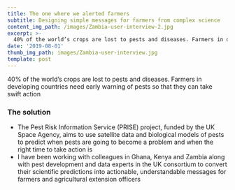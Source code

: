 ```yaml
---
title: The one where we alerted farmers
subtitle: Designing simple messages for farmers from complex science
content_img_path: /images/Zambia-user-interview-2.jpg
excerpt: >-
  40% of the world’s crops are lost to pests and diseases. Farmers in developing countries need early warning of pests so that they can take swift action.
date: '2019-08-01'
thumb_img_path: images/Zambia-user-interview.jpg
template: post
---
```


<section class="content case-study-detail">
			<p>40% of the world’s crops are lost to pests and diseases. Farmers in developing countries need early warning of pests so that they can take swift action</p>
			</section>

<section class="content case-study-detail">
<h3>The solution</h3>
			<ul>
				<li>The Pest Risk Information Service (PRISE) project, funded by the UK Space Agency, aims to use satellite data and biological models of pests to predict when pests are going to become a problem and when the right time to take action is</li>
				<li>I have been working with colleagues in Ghana, Kenya and Zambia along with pest development and data experts in the UK consortium to convert their scientific predictions into actionable, understandable messages for farmers and agricultural extension officers</li>
			</ul>
</section>

